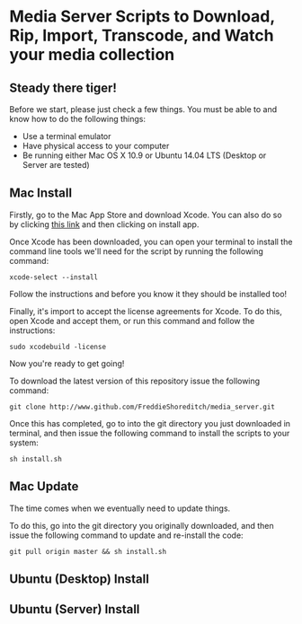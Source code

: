 # Media Server Scripts to Download, Rip, Import, Transcode, and Watch your media collection

## Steady there tiger!

Before we start, please just check a few things. You must be able to and know how to do the following things:

* Use a terminal emulator
* Have physical access to your computer
* Be running either Mac OS X 10.9 or Ubuntu 14.04 LTS (Desktop or Server are tested)

## Mac Install

Firstly, go to the Mac App Store and download Xcode. You can also do so by clicking [this link](https://itunes.apple.com/gb/app/xcode/id497799835?mt=12) and then clicking on install app.

Once Xcode has been downloaded, you can open your terminal to install the command line tools we'll need for the script by running the following command:

	xcode-select --install

Follow the instructions and before you know it they should be installed too!

Finally, it's import to accept the license agreements for Xcode. To do this, open Xcode and accept them, or run this command and follow the instructions:

	sudo xcodebuild -license

Now you're ready to get going!

To download the latest version of this repository issue the following command:

	git clone http://www.github.com/FreddieShoreditch/media_server.git

Once this has completed, go to into the git directory you just downloaded in terminal, and then issue the following command to install the scripts to your system:

	sh install.sh

## Mac Update

The time comes when we eventually need to update things.

To do this, go into the git directory you originally downloaded, and then issue the following command to update and re-install the code:

	git pull origin master && sh install.sh

## Ubuntu (Desktop) Install

## Ubuntu (Server) Install